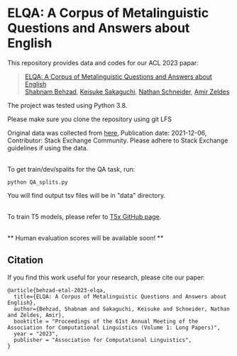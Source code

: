 # ELQA: A Corpus of Metalinguistic Questions and Answers about English


This repository provides data and codes for our ACL 2023 papar:

> [ELQA: A Corpus of Metalinguistic Questions and Answers about English](https://arxiv.org/abs/2205.00395) <br>
> [Shabnam Behzad](https://shabnam-b.github.io/), [Keisuke Sakaguchi](https://keisuke-sakaguchi.github.io/), [Nathan Schneider](https://people.cs.georgetown.edu/nschneid/), [Amir Zeldes](https://corpling.uis.georgetown.edu/amir/) <br>


The project was tested using Python 3.8. <br>

Please make sure you clone the repository using git LFS <br>

Original data was collected from [here](https://archive.org/details/stackexchange), Publication date: 2021-12-06, Contributor: Stack Exchange Community. Please adhere to Stack Exchange guidelines if using the data. <br><br>


To get train/dev/spalits for the QA task, run:
```shell script
python QA_splits.py
```
You will find output tsv files will be in "data" directory. <br> <br>

To train T5 models, please refer to [T5x GitHub page](https://github.com/google-research/t5x#training). <br><br>

** Human evaluation scores will be available soon! ** <br>

## Citation
If you find this work useful for your research, please cite our paper:

```
@article{behzad-etal-2023-elqa,
  title={ELQA: A Corpus of Metalinguistic Questions and Answers about English},
  author={Behzad, Shabnam and Sakaguchi, Keisuke and Schneider, Nathan and Zeldes, Amir},
  booktitle = "Proceedings of the 61st Annual Meeting of the Association for Computational Linguistics (Volume 1: Long Papers)",
  year = "2023",
  publisher = "Association for Computational Linguistics",
}
```

